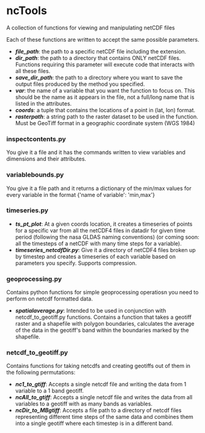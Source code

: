 # ncTools
A collection of functions for viewing and manipulating netCDF files

Each of these functions are written to accept the same possible parameters.
* ***file_path***: the path to a specific netCDF file including the extension.
* ***dir_path***: the path to a directory that contains ONLY netCDF files. Functions requiring this parameter will execute code that interacts with all these files.
* ***save_dir_path***: the path to a directory where you want to save the output files produced by the method you specified.
* ***var***: the name of a variable that you want the function to focus on. This should be the name as it appears in the file, not a full/long name that is listed in the attributes.
* ***coords***: a tuple that contains the locations of a point in (lat, lon) format.
* ***rasterpath***: a string path to the raster dataset to be used in the function. Must be GeoTiff format in a geographic coordinate system (WGS 1984)

### inspectcontents.py
You give it a file and it has the commands written to view variables and dimensions and their attributes.

### variablebounds.py
You give it a file path and it returns a dictionary of the min/max values for every variable in the format {'name of variable': 'min,max'}

### timeseries.py
* ***ts_pt_plot***: At a given coords location, it creates a timeseries of points for a specific var from all the netCDF4 files in datadir for given time period (following the nasa GLDAS naming conventions) (or coming soon: all the timesteps of a netCDF with many time steps for a variable).
* ***timeseries_netcdfDir.py***: Give it a directory of netCDF4 files broken up by timestep and creates a timeseries of each variable based on parameters
you specify. Supports compression.

### geoprocessing.py
Contains python functions for simple geoprocessing operatiosn you need to perform on netcdf formatted data.
* ***spatialaverage.py***: Intended to be used in conjunction with netcdf_to_geotiff.py functions. Contains a function that takes a geotiff raster and a shapefile with polygon boundaries, calculates the average of the data in the geotiff's band within the boundaries marked by the shapefile.

### netcdf_to_geotiff.py
Contains functions for taking netcdfs and creating geotiffs out of them in the following permutations:
* ***nc1_to_gtiff***: Accepts a single netcdf file and writing the data from 1 variable to a 1 band geotiff.
* ***ncAll_to_gtiff***: Accepts a single netcdf file and writes the data from all variables to a geotiff with as many bands as variables.
* ***ncDir_to_MBgtiff***: Accepts a file path to a directory of netcdf files representing different time steps of the same data and combines them into a single geotiff where each timestep is in a different band.

